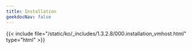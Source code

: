 ```yaml
---
title: Installation
geekdocNav: false
---
```

{{< include file="/static/ko/_includes/1.3.2.8/000.installation_vmhost.html" type="html" >}}